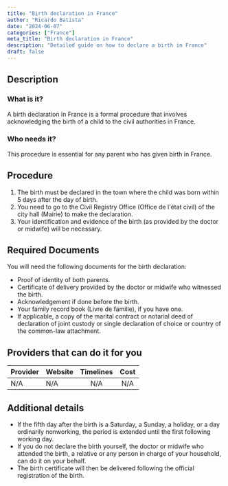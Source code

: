 ```yaml
---
title: "Birth declaration in France"
author: "Ricardo Batista"
date: "2024-06-07"
categories: ["France"]
meta_title: "Birth declaration in France"
description: "Detailed guide on how to declare a birth in France"
draft: false
---
```


## Description
### What is it?
A birth declaration in France is a formal procedure that involves acknowledging the birth of a child to the civil authorities in France. 

### Who needs it?
This procedure is essential for any parent who has given birth in France. 

## Procedure
1. The birth must be declared in the town where the child was born within 5 days after the day of birth. 
2. You need to go to the Civil Registry Office (Office de l'état civil) of the city hall (Mairie) to make the declaration.
3. Your identification and evidence of the birth (as provided by the doctor or midwife) will be necessary.

## Required Documents
You will need the following documents for the birth declaration:
- Proof of identity of both parents.
- Certificate of delivery provided by the doctor or midwife who witnessed the birth.
- Acknowledgement if done before the birth.
- Your family record book (Livre de famille), if you have one.
- If applicable, a copy of the marital contract or notarial deed of declaration of joint custody or single declaration of choice or country of the common-law attachment.
  
## Providers that can do it for you

| Provider        |     Website     |     Timelines    |       Cost      |
| --------------- | --------------- |  :-------------: | :-------------: |
| N/A    |  N/A       |      N/A      |        N/A       |

## Additional details
- If the fifth day after the birth is a Saturday, a Sunday, a holiday, or a day ordinarily nonworking, the period is extended until the first following working day.
- If you do not declare the birth yourself, the doctor or midwife who attended the birth, a relative or any person in charge of your household, can do it on your behalf. 
- The birth certificate will then be delivered following the official registration of the birth.